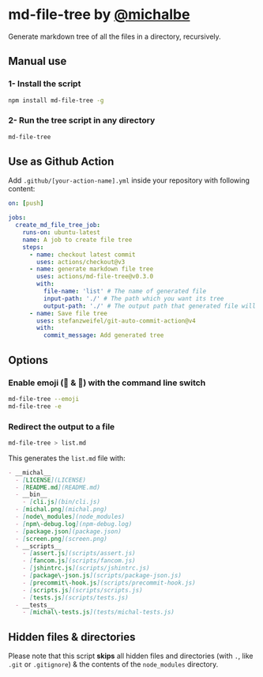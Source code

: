 # md-file-tree by [@michalbe](http://github.com/michalbe)

Generate markdown tree of all the files in a directory, recursively.

## Manual use

### 1- Install the script

```bash
npm install md-file-tree -g
```

### 2- Run the tree script in any directory

```bash
md-file-tree
```

## Use as Github Action  

Add `.github/[your-action-name].yml` inside your repository with following content:  

```yml
on: [push]

jobs:
  create_md_file_tree_job:
    runs-on: ubuntu-latest
    name: A job to create file tree
    steps:
      - name: checkout latest commit 
        uses: actions/checkout@v3
      - name: generate markdown file tree
        uses: actions/md-file-tree@v0.3.0
        with:
          file-name: 'list' # The name of generated file
          input-path: './' # The path which you want its tree
          output-path: './' # The output path that generated file will be commited there
      - name: Save file tree
        uses: stefanzweifel/git-auto-commit-action@v4
        with:
          commit_message: Add generated tree
```

## Options  

### Enable emoji (📂 & 📄) with the command line switch

```bash
md-file-tree --emoji
md-file-tree -e
```

### Redirect the output to a file

```bash
md-file-tree > list.md
```

This generates the `list.md` file with:

```markdown
- __michal__
  - [LICENSE](LICENSE)
  - [README.md](README.md)
  - __bin__
    - [cli.js](bin/cli.js)
  - [michal.png](michal.png)
  - [node\_modules](node_modules)
  - [npm\-debug.log](npm-debug.log)
  - [package.json](package.json)
  - [screen.png](screen.png)
  - __scripts__
    - [assert.js](scripts/assert.js)
    - [fancom.js](scripts/fancom.js)
    - [jshintrc.js](scripts/jshintrc.js)
    - [package\-json.js](scripts/package-json.js)
    - [precommit\-hook.js](scripts/precommit-hook.js)
    - [scripts.js](scripts/scripts.js)
    - [tests.js](scripts/tests.js)
  - __tests__
    - [michal\-tests.js](tests/michal-tests.js)
```

## Hidden files & directories

Please note that this script __skips__ all hidden files and directories (with `.`, like `.git` or `.gitignore`) &
 the contents of the `node_modules` directory.
